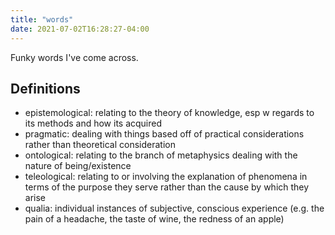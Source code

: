 ```yaml
---
title: "words"
date: 2021-07-02T16:28:27-04:00
---
```


Funky words I've come across.

## Definitions
* epistemological: relating to the theory of knowledge, esp w regards to its methods and how its acquired
* pragmatic: dealing with things based off of practical considerations rather than theoretical consideration
* ontological: relating to the branch of metaphysics dealing with the nature of being/existence
* teleological: relating to or involving the explanation of phenomena in terms of the purpose they serve rather than the cause by which they arise
* qualia: individual instances of subjective, conscious experience (e.g. the pain of a headache, the taste of wine, the redness of an apple)